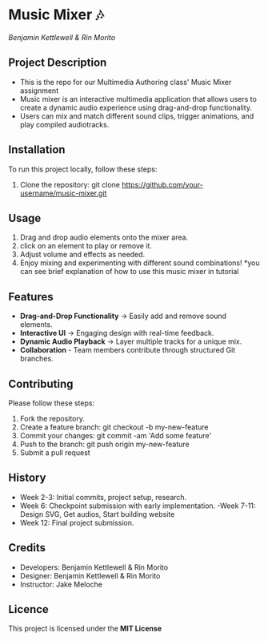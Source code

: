 # Music Mixer 🎶
*Benjamin Kettlewell & Rin Morito*

## Project Description
- This is the repo for our Multimedia Authoring class' Music Mixer assignment
- Music mixer is an interactive multimedia application that allows users to create a dynamic audio experience using drag-and-drop functionality.
- Users can mix and match different sound clips, trigger animations, and play compiled audiotracks.

## Installation
To run this project locally, follow these steps:
1. Clone the repository:
git clone https://github.com/your-username/music-mixer.git

## Usage
1. Drag and drop audio elements onto the mixer area.
2. click on an element to play or remove it.
3. Adjust volume and effects as needed.
4. Enjoy mixing and experimenting with different sound combinations!
*you can see brief explanation of how to use this music mixer in tutorial

## Features
- **Drag-and-Drop Functionality** → Easily add and remove sound elements.
- **Interactive UI** → Engaging design with real-time feedback.
- **Dynamic Audio Playback** → Layer multiple tracks for a unique mix.
- **Collaboration** - Team members contribute through structured Git branches.

## Contributing
Please follow these steps:
1. Fork the repository.
2. Create a feature branch:  git checkout -b my-new-feature
3. Commit your changes: git commit -am 'Add some feature'
4. Push to the branch: git push origin my-new-feature
5. Submit a pull request

## History
- Week 2-3: Initial commits, project setup, research.
- Week 6: Checkpoint submission with early implementation.
-Week 7-11: Design SVG, Get audios, Start building website
- Week 12: Final project submission.

## Credits
- Developers: Benjamin Kettlewell & Rin Morito
- Designer: Benjamin Kettlewell & Rin Morito
- Instructor: Jake Meloche

## Licence
This project is licensed under the **MIT License**